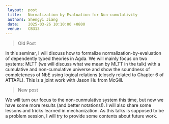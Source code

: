 ```yaml
--- 
 layout:  post 
 title:   Normalization by Evaluation for Non-cumulativity
 authors: Shengyi Jiang
 date:    2025-03-26 10:10:00 +0800
 venue:   CB313
--- 
```


> Old Post

In this seminar, I will discuss how to formalize normalization-by-evaluation of 
dependently typed theories in Agda. We will mainly focus on two systems: MLTT (we will discuss what we mean by MLTT in the talk) 
with  a cumulative and non-cumulative universe and show the soundness of completeness of NbE using 
logical relations (closely related to Chapter 6 of ATTAPL). 
This is a joint work with Jason Hu from McGill.

> New post

We will turn our focus to the non-cunmulative system this time, but now we have some 
more results (and better notations!). 
I will also share some lessons and tricks learned in mechanization. As this 
talks is supposed to be a problem session, I will try to provide some contents about future work.
